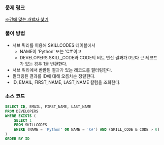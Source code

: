 ### 문제 링크
[조건에 맞는 개발자 찾기](https://school.programmers.co.kr/learn/courses/30/lessons/276034)

### 풀이 방법
- 서브 쿼리를 이용해 SKILLCODES 테이블에서 
    - NAME이 'Python' 또는 'C#'이고 
    - DEVELOPERS.SKILL_CODE와 CODE의 비트 연산 결과가 0보다 큰 레코드가 있는 경우 1을 반환한다.
- 서브 쿼리에서 반환된 결과가 있는 레코드를 필터링한다.
- 필터링된 결과를 ID에 대해 오름차순 정렬한다.
- ID, EMAIL, FIRST_NAME, LAST_NAME 칼럼을 조회한다.

### 소스 코드
```sql
SELECT ID, EMAIL, FIRST_NAME, LAST_NAME
FROM DEVELOPERS
WHERE EXISTS (
    SELECT 1
    FROM SKILLCODES
    WHERE (NAME = 'Python' OR NAME = 'C#') AND (SKILL_CODE & CODE > 0)
)
ORDER BY ID
```